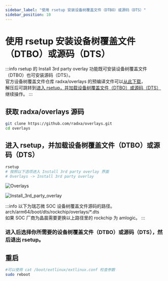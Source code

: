 ```yaml
---
sidebar_label: "使用 rsetup 安装设备树覆盖文件（DTBO）或源码（DTS）"
sidebar_position: 10
---
```


# 使用 rsetup 安装设备树覆盖文件（DTBO）或源码（DTS）

:::info
rsetup 的 Install 3rd party overlay 功能既可安装设备树覆盖文件（DTBO）也可安装源码（DTS）。  
官方设备树覆盖文件仓库 radxa/overlays 的预编译文件可以[从此下载](https://github.com/radxa/overlays/actions)，  
解压后可跳转到[进入 rsetup，并加载设备树覆盖文件（DTBO）或源码（DTS）](/radxa-os/rsetup/install_overlays#进入-rsetup并加载设备树覆盖文件dtbo或源码dts)继续操作。
:::

## 获取 radxa/overlays 源码

```bash
git clone https://github.com/radxa/overlays.git
cd overlays
```

## 进入 rsetup，并加载设备树覆盖文件（DTBO）或源码（DTS）

```bash
rsetup
# 按照以下选项进入 Install 3rd party overlay 界面
# Overlays -> Install 3rd party overlay
```

![Overlays](/img/radxa-os/rsetup/install_overlays/Overlays.webp)

![Install_3rd_party_overlay](/img/radxa-os/rsetup/install_overlays/Install_3rd_party_overlay.webp)

:::info
以下为瑞芯微 SOC 设备树覆盖文件源码的路径。  
arch/arm64/boot/dts/rockchip/overlays/\*.dts  
如果 SOC 厂商为晶晨需要更换以上路径里的 rockchip 为 amlogic。
:::

### 进入后选择你所需要的设备树覆盖文件（DTBO）或源码（DTS），然后退出 rsetup。

## 重启

```bash
#可以使用 cat /boot/extlinux/extlinux.conf 检查参数
sudo reboot
```
